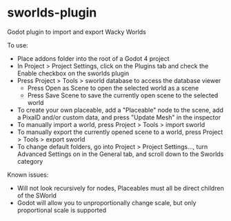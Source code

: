 # sworlds-plugin
Godot plugin to import and export Wacky Worlds

To use:
- Place addons folder into the root of a Godot 4 project
- In Project > Project Settings, click on the Plugins tab and check the Enable checkbox on the sworlds plugin
- Press Project > Tools > sworld database to access the database viewer
  - Press Open as Scene to open the selected world as a scene
  - Press Save Scene to save the currently open scene to the selected world
- To create your own placeable, add a "Placeable" node to the scene, add a PixaID and/or custom data, and press "Update Mesh" in the inspector
- To manually import a world, press Project > Tools > import sworld
- To manually export the currently opened scene to a world, press Project > Tools > export sworld
- To change default folders, go into Project > Project Settings..., turn Advanced Settings on in the General tab, and scroll down to the Sworlds category

Known issues:
 - Will not look recursively for nodes, Placeables must all be direct children of the SWorld
 - Godot will allow you to unproportionally change scale, but only proportional scale is supported
